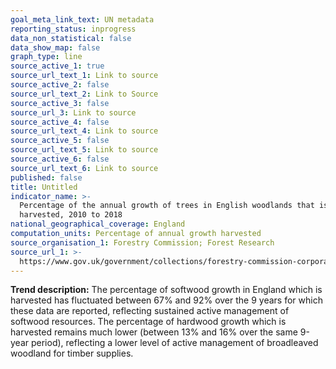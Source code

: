 ```yaml
---
goal_meta_link_text: UN metadata
reporting_status: inprogress
data_non_statistical: false
data_show_map: false
graph_type: line
source_active_1: true
source_url_text_1: Link to source
source_active_2: false
source_url_text_2: Link to Source
source_active_3: false
source_url_3: Link to source
source_active_4: false
source_url_text_4: Link to source
source_active_5: false
source_url_text_5: Link to source
source_active_6: false
source_url_text_6: Link to source
published: false
title: Untitled
indicator_name: >-
  Percentage of the annual growth of trees in English woodlands that is
  harvested, 2010 to 2018
national_geographical_coverage: England
computation_units: Percentage of annual growth harvested
source_organisation_1: Forestry Commission; Forest Research
source_url_1: >-
  https://www.gov.uk/government/collections/forestry-commission-corporate-plan-performance-indicators
---
```

**Trend description:** The percentage of softwood growth in England which is harvested has fluctuated between 67% and 92% over the 9 years for which these data are reported, reflecting sustained active management of softwood resources. The percentage of hardwood growth which is harvested remains much lower (between 13% and 16% over the same 9-year period), reflecting a lower level of active management of broadleaved woodland for timber supplies.
